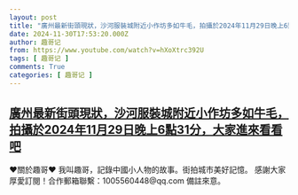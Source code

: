 ```yaml
---
layout: post
title: "廣州最新街頭現狀，沙河服裝城附近小作坊多如牛毛，拍攝於2024年11月29日晚上6點31分，大家進來看看吧"
date: 2024-11-30T17:53:20.000Z
author: 趣哥记
from: https://www.youtube.com/watch?v=hXoXtrc392U
tags: [ 趣哥记 ]
comments: True
categories: [ 趣哥记 ]
---
```

<!--1732989200000-->
[廣州最新街頭現狀，沙河服裝城附近小作坊多如牛毛，拍攝於2024年11月29日晚上6點31分，大家進來看看吧](https://www.youtube.com/watch?v=hXoXtrc392U)
------

<div>
♥關於趣哥♥  我叫趣哥，記錄中國小人物的故事。街拍城市美好記憶。  感謝大家厚愛訂閱！合作郵箱聯繫：1005560448@qq.com 備註來意。
</div>
